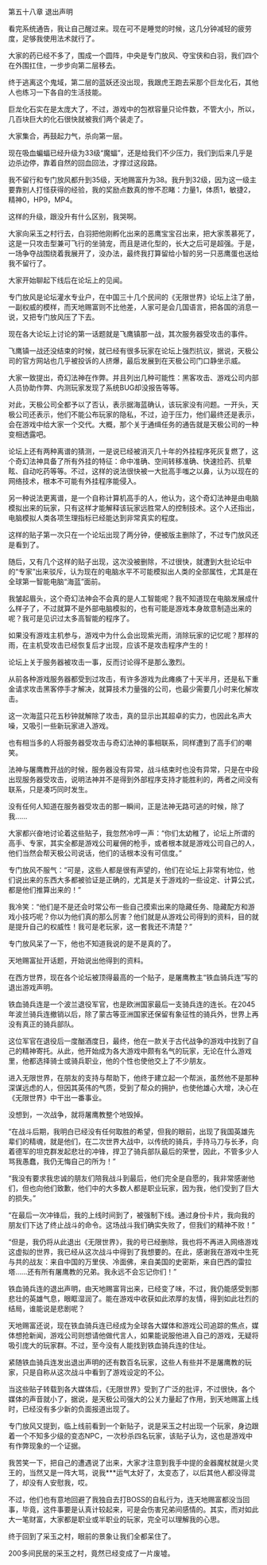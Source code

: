 第五十八章 退出声明


看完系统通告，我让自己醒过来。现在可不是睡觉的时候，这几分钟减轻的疲劳度，足够我使用法术就行了。

大家的药已经不多了，围成一个圆阵，中央是专门放风、夺宝侠和白羽，我们四个在外围扛住，一步步向第二层移去。

终于逃离这个鬼域，第二层的蓝妖还没出现，我跟虎王跑去采那个巨龙化石，其他人也练习一下各自的生活技能。

巨龙化石实在是太庞大了，不过，游戏中的包袱容量只论件数，不管大小，所以，几百块巨大的化石很快就被我们两个装走了。

大家集合，再鼓起力气，杀向第一层。

现在吸血蝙蝠已经升级为33级“魔蝠”，还是给我们不少压力，我们到后来几乎是边杀边停，靠着自然的回血回法，才撑过这段路。

我不留行和专门放风都升到35级，天地赐富升为38。我升到32级，因为这一级主要靠别人打怪获得的经验，我的奖励点数真的惨不忍睹：力量1，体质1，敏捷2，精神0，HP9，MP4。

这样的升级，跟没升有什么区别，我哭啊。

大家向采玉之村行去，白羽把他刚孵化出来的恶鹰宝宝召出来，把大家羡慕死了，这是一只攻击型兼可飞行的坐骑宠，而且是进化型的，长大之后可是超强。于是，一场争夺战围绕着我展开了，没办法，最终我打算留给小智的另一只恶鹰蛋也送给我不留行了。

大家开始聊起下线后在论坛上的见闻。

专门放风是论坛灌水专业户，在中国三十几个民间的《无限世界》论坛上注了册，一副权威的模样，而天地赐富则不比他差，人家可是会几国语言，把各国的消息一说，又把专门放风压了下去。

现在各大论坛上讨论的第一话题就是飞鹰镇那一战，其次服务器受攻击的事件。

飞鹰镇一战还没结束的时候，就已经有很多玩家在论坛上强烈抗议，据说，天极公司的官方网站也几乎被投诉的人挤爆，最后发展到在天极公司门口静坐示威。

大家一致提出，奇幻法神在作弊。并且列出几种可能性：黑客攻击、游戏公司内部人员协助作弊、内测玩家发现了系统BUG却没报告等等。

对此，天极公司全都予以了否认，表示据海蓝确认，该玩家没有问题。一开头，天极公司还表示，他们不能公布玩家的隐私，不过，迫于压力，他们最终还是表示，会在游戏中给大家一个交代。大概，那个关于通缉任务的通告就是天极公司的一种变相透露吧。

论坛上还有两种离谱的猜测，一是说已经被消灭几十年的外挂程序死灰复燃了，这个奇幻法神具备了所有外挂的特征：命中准确、空间转移准确、快速捡药、抗晕眩、自动吃药等等。不过，这样的说法很快被一大批高手嗤之以鼻，认为以现在的网络技术，根本不可能有外挂程序能侵入。

另一种说法更离谱，是一个自称计算机高手的人，他认为，这个奇幻法神是由电脑模拟出来的玩家，只有这样才能解释该玩家远胜常人的控制技术。这个人还指出，电脑模拟人类各项生理指标已经能达到非常真实的程度。

这样的贴子第一次只在一个论坛出现了两分钟，便被版主删除了，不过专门放风还是看到了。

随后，又有几个这样的贴子出现，这次没被删除，不过很快，就遭到大批论坛中的“专家”出来驳斥，认为现在的电脑水平不可能模拟出人类的全部属性，尤其是在全球第一智能电脑“海蓝”面前。

我皱起眉头，这个奇幻法神会不会真的是人工智能呢？我不知道现在电脑发展成什么样子了，不过就算不是外部电脑模拟的，也有可能是游戏本身故意制造出来的呢？我可是见识过太多高智能的程序了。

如果没有游戏主机参与，游戏中为什么会出现紫光雨，消除玩家的记忆呢？那样的雨，在主机受攻击已经恢复后才出现，应该不是攻击程序产生的！

论坛上关于服务器被攻击一事，反而讨论得不是那么激烈。

从前各种游戏服务器都受到过攻击，有许多游戏为此瘫痪了十天半月，还是私下重金请求攻击黑客停手才解决，就算技术力量强的公司，也最少需要几小时来化解攻击。

这一次海蓝只花五秒钟就解除了攻击，真的显示出其超卓的实力，也因此名声大噪，又吸引一些新玩家进入游戏。

也有相当多的人将服务器受攻击与奇幻法神的事相联系，同样遭到了高手们的嘲笑。

法神与屠鹰教开战的时候，服务器没有异常，战斗结束时也没有异常，只是在中段出现服务器受攻击，说明法神并不是得到外部程序支持才能胜利的，两者之间没有联系，只是凑巧同时发生。

没有任何人知道在服务器受攻击的那一瞬间，正是法神无路可逃的时候，除了我……

大家都兴奋地讨论着这些贴子，我忽然冷哼一声：“你们太幼稚了，论坛上所谓的高手、专家，其实全都是游戏公司雇佣的枪手，或者根本就是游戏公司自己的人，他们当然会帮天极公司说话，他们的话根本没有可信度。”

专门放风不服气：“可是，这些人都是很有声望的，他们在论坛上非常有地位，他们说出来的东西大多都被验证是正确的，尤其是关于游戏的一些设定、计算公式，都是他们推算出来的！”

我冷笑：“他们是不是还会时常公布一些自己摸索出来的隐藏任务、隐藏配方和游戏小技巧呢？你以为他们真的那么厉害？他们就是从游戏公司得到的资料，目的就是提升自己的权威性！我可是老玩家，这一套我还不清楚？”

专门放风呆了一下，他也不知道我说的是不是真的了。

天地赐富扯开话题，开始说出他得到的资料。

在西方世界，现在各个论坛被顶得最高的一个贴子，是屠鹰教主“铁血骑兵连”写的退出游戏声明。

铁血骑兵连是一个波兰退役军官，也是欧洲国家最后一支骑兵连的连长。在2045年波兰骑兵连撤销以后，除了蒙古等亚洲国家还保留有象征性的骑兵外，世界上再没有真正的骑兵部队。

这位军官在退役后一度酗酒度日，最终，他在一款关于古代战争的游戏中找到了自己的精神寄托。从此，他开始成为各大游戏中颇有名气的玩家，无论在什么游戏里，他都选择骑士或骑兵职业，他的个性也使他交上了不少朋友。

进入无限世界，在朋友的支持与帮助下，他终于建立起一个帮派，虽然他不是那种深谋远虑的人，但因其英伟的气质，受到了帮众的拥护，也使他雄心大增，决心在《无限世界》中干出一番事业。

没想到，一次战争，就将屠鹰教整个地毁掉。

“在战斗后期，我明白已经没有任何取胜的希望，但我的眼前，出现了我国英雄先辈们的精魂，就是他们，在二次世界大战中，以传统的骑兵，手持马刀与长矛，向着德军的坦克群发起悲壮的冲锋，捍卫了骑兵部队最后的荣誉，因此，不管多少人骂我愚蠢，我仍无悔自己的所为！”

“我没有要求我忠诚的朋友们陪我战斗到最后，他们完全是自愿的，我非常感谢他们，但也向他们致歉，他们中的大多数人都是职业玩家，因为我，他们受到了巨大的损失。”

“在最后一次冲锋后，我的上线时间到了，被强制下线。通过身份卡片，我向我的朋友们下达了终止战斗的命令。这场战斗我们确实失败了，但我们的精神不败！”

“但是，我仍将从此退出《无限世界》，我的号已经删除，我也将不再进入网络游戏这虚拟的世界，我已经从这次战斗中得到了我想要的。在此，感谢我在游戏中生死与共的战友：来自中国的万里侠、冷面佛，来自美国的史密斯，来自巴西的雷拉塔……还有所有屠鹰教的兄弟。我永远不会忘记你们！”

铁血骑兵连的退出声明，由天地赐富背出来，已经变了味，不过，我仍能感受到那悲壮的英雄气息，眼眶湿润了。能在游戏中收获如此浓厚的友情，得到如此壮烈的结局，谁能说是悲剧呢？

天地赐富还说，现在铁血骑兵连已经成为全球各大媒体和游戏公司追踪的焦点，媒体想抢新闻，游戏公司则想请他做代言人，如果能说服他进入自己的游戏，无疑将吸引庞大的玩家群。不过，至今没有人能找到铁血骑兵连的住址。

紧随铁血骑兵连发出退出声明的还有数百名玩家，这些人有些并不是屠鹰教的玩家，只是自称从这次战斗中看到了游戏设定的不公。

当这些贴子转载到各大媒体后，《无限世界》受到了广泛的批评，不过很快，各个媒体的声音就小了，据说，是天极公司强大的公关力量起了作用，到天地赐富上线时，已经没有多少新的负面报道出现了。

专门放风又提到，临上线前看到一个新贴子，说是采玉之村出现一个玩家，身边跟着一个不知多少级的变态NPC，一次秒杀四名玩家，该贴子认为，这也是游戏中有作弊现象的一个证据。

我苦笑一下，把自己的遭遇说了出来，大家才注意到我手中提的金器魔杖就是火灵王的，当然又是一阵大骂，说我***运气太好了，太变态了，以后其他人都没得混了，却没有人安慰我，哎。

不过，他们也有意地回避了我独自去打BOSS的自私行为，连天地赐富都没当回事，毕竟，这件事要是认真计较起来，可是会伤害兄弟间感情的。其实，而对如此大一笔财富，大家都是职业或半职业的玩家，完全可以理解我的心思。

终于回到了采玉之村，眼前的景象让我们全都呆住了。

200多间民居的采玉之村，竟然已经变成了一片废墟。





